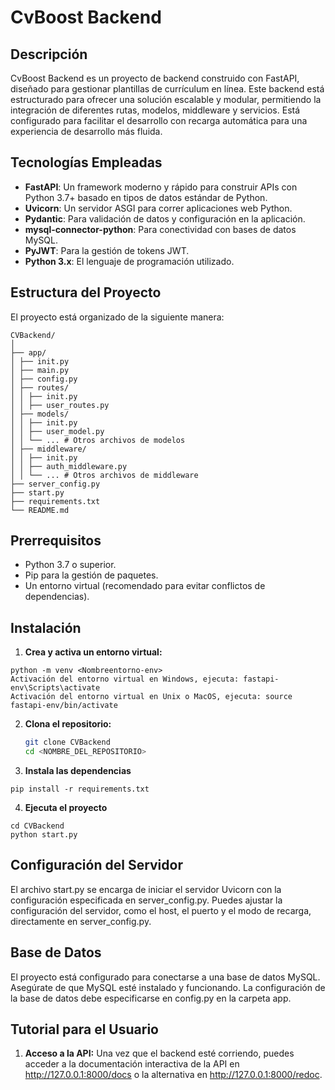 # CvBoost Backend

## Descripción

CvBoost Backend es un proyecto de backend construido con FastAPI, diseñado para gestionar plantillas de currículum en línea. Este backend está estructurado para ofrecer una solución escalable y modular, permitiendo la integración de diferentes rutas, modelos, middleware y servicios. Está configurado para facilitar el desarrollo con recarga automática para una experiencia de desarrollo más fluida.

## Tecnologías Empleadas

- **FastAPI**: Un framework moderno y rápido para construir APIs con Python 3.7+ basado en tipos de datos estándar de Python.
- **Uvicorn**: Un servidor ASGI para correr aplicaciones web Python.
- **Pydantic**: Para validación de datos y configuración en la aplicación.
- **mysql-connector-python**: Para conectividad con bases de datos MySQL.
- **PyJWT**: Para la gestión de tokens JWT.
- **Python 3.x**: El lenguaje de programación utilizado.

## Estructura del Proyecto
El proyecto está organizado de la siguiente manera:
```
CVBackend/
│
├── app/
│ ├── init.py
│ ├── main.py
│ ├── config.py
│ ├── routes/
│ │ ├── init.py
│ │ ├── user_routes.py
│ ├── models/
│ │ ├── init.py
│ │ ├── user_model.py
│ │ └── ... # Otros archivos de modelos
│ ├── middleware/
│ │ ├── init.py
│ │ ├── auth_middleware.py
│ │ └── ... # Otros archivos de middleware
├── server_config.py
├── start.py
├── requirements.txt
└── README.md
```

## Prerrequisitos

- Python 3.7 o superior.
- Pip para la gestión de paquetes.
- Un entorno virtual (recomendado para evitar conflictos de dependencias).

## Instalación
1. **Crea y activa un entorno virtual:**
```
python -m venv <Nombreentorno-env>
Activación del entorno virtual en Windows, ejecuta: fastapi-env\Scripts\activate
Activación del entorno virtual en Unix o MacOS, ejecuta: source fastapi-env/bin/activate
```
2. **Clona el repositorio:**
   ```bash
   git clone CVBackend
   cd <NOMBRE_DEL_REPOSITORIO>
   ```
3. **Instala las dependencias**
```
pip install -r requirements.txt
```
4. **Ejecuta el proyecto**
```
cd CVBackend
python start.py
```

## Configuración del Servidor
El archivo start.py se encarga de iniciar el servidor Uvicorn con la configuración especificada en server_config.py. Puedes ajustar la configuración del servidor, como el host, el puerto y el modo de recarga, directamente en server_config.py.

## Base de Datos
El proyecto está configurado para conectarse a una base de datos MySQL. Asegúrate de que MySQL esté instalado y funcionando. La configuración de la base de datos debe especificarse en config.py en la carpeta app.

## Tutorial para el Usuario
1. **Acceso a la API:** Una vez que el backend esté corriendo, puedes acceder a la documentación interactiva de la API en http://127.0.0.1:8000/docs o la alternativa en http://127.0.0.1:8000/redoc.

